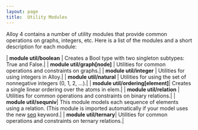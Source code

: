 ```yaml
---
layout: page
title:  Utility Modules
---
```


Alloy 4 contains a number of utility modules that provide common operations on graphs, integers, etc. Here is a list of the modules and a short description for each module:

| **module util/boolean** | Creates a Bool type with two singleton subtypes: True and False.|
| **module util/graph[node]** | Utilities for common operations and constraints on graphs.|
| **module util/integer** | Utilities for using integers in Alloy.|
| **module util/natural** |  Utilities for using the set of nonnegative integers (0, 1, 2, ...).|
| **module util/ordering[element]**|  Creates a single linear ordering over the atoms in elem.|
| **module util/relation** | Utilities for common operations and constraints on binary relations.|
| **module util/sequniv**| This module models each sequence of elements using a relation. (This module is imported automatically if your model uses the new [seq](seq.html) keyword.|
| **module util/ternary**| Utilities for common operations and constraints on ternary relations.|
